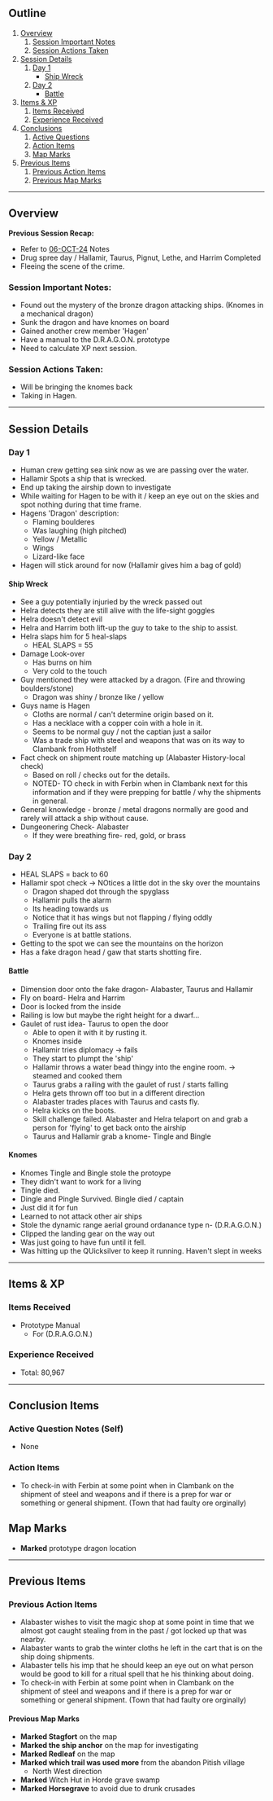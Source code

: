 ## Outline
1. [Overview](Overview)
   1. [Session Important Notes](#session-important-notes)
   2. [Session Actions Taken](#session-actions-taken)
2. [Session Details](#session-details)
   1. [Day 1](#day-1) 
      - [Ship Wreck](#ship-wreck)
   2. [Day 2](#day-2)
      - [Battle](#battle)
3. [Items & XP](#items--xp)
   1. [Items Received](#items-received)
   2. [Experience Received](#experience-received)
4. [Conclusions](#conclusion-items)
   1. [Active Questions](#active-question-notes-self)
   2. [Action Items](#action-items-(previous))
   3. [Map Marks](#map-marks)
5. [Previous Items](#previous-items)
   1. [Previous Action Items](#previous-action-items)
   2. [Previous Map Marks](#previous-map-marks)
______________________________
## Overview
**Previous Session Recap:**
- Refer to [06-OCT-24](06-OCT-24.md) Notes<br>
- Drug spree day / Hallamir, Taurus, Pignut, Lethe, and Harrim Completed
- Fleeing the scene of the crime.

### **Session Important Notes:**
- Found out the mystery of the bronze dragon attacking ships. (Knomes in a mechanical dragon)
- Sunk the dragon and have knomes on board
- Gained another crew member 'Hagen'
- Have a manual to the D.R.A.G.O.N. prototype
- Need to calculate XP next session.

### **Session Actions Taken:**
- Will be bringing the knomes back
- Taking in Hagen.

_____________________________________
## Session Details
### Day 1
- Human crew getting sea sink now as we are passing over the water.
- Hallamir Spots a ship that is wrecked. 
- End up taking the airship down to investigate
- While waiting for Hagen to be with it / keep an eye out on the skies and spot nothing during that time frame.
- Hagens 'Dragon' description:
  - Flaming boulderes
  - Was laughing (high pitched)
  - Yellow / Metallic
  - Wings
  - Lizard-like face
- Hagen will stick around for now (Hallamir gives him a bag of gold)
#### Ship Wreck
- See a guy potentially injuried by the wreck passed out
- Helra detects they are still alive with the life-sight goggles
- Helra doesn't detect evil
- Helra and Harrim both lift-up the guy to take to the ship to assist. 
- Helra slaps him for 5 heal-slaps 
  - HEAL SLAPS = 55
- Damage Look-over
  - Has burns on him 
  - Very cold to the touch 
- Guy mentioned they were attacked by a dragon. (Fire and throwing boulders/stone)
  - Dragon was shiny / bronze like /  yellow
- Guys name is Hagen
  - Cloths are normal / can't determine origin based on it.
  - Has a necklace with a copper coin with a hole in it.
  - Seems to be normal guy / not the captian just a sailor 
  - Was a trade ship with steel and weapons that was on its way to Clambank from Hothstelf
- Fact check on shipment route matching up (Alabaster History-local check)
  - Based on roll / checks out for the details.
  - NOTED- TO check in with Ferbin when in Clambank next for this information and if they were prepping for battle / why the shipments in general.
- General knowledge - bronze / metal dragons normally are good and rarely will attack a ship without cause. 
- Dungeonering Check- Alabaster
  - If they were breathing fire- red, gold, or brass
### Day 2
- HEAL SLAPS = back to 60
- Hallamir spot check -> NOtices a little dot in the sky over the mountains
  - Dragon shaped dot through the spyglass
  - Hallamir pulls the alarm
  - Its heading towards us
  - Notice that it has wings but not flapping / flying oddly
  - Trailing fire out its ass
  - Everyone is at battle stations.
- Getting to the spot we can see the mountains on the horizon
- Has a fake dragon head / gaw that starts shotting fire.
#### Battle
- Dimension door onto the fake dragon- Alabaster, Taurus and Hallamir
- Fly on board- Helra and Harrim 
- Door is locked from the inside
- Railing is low but maybe the right height for a dwarf...
- Gaulet of rust idea- Taurus to open the door
  - Able to open it with it by rusting it.
  - Knomes inside
  - Hallamir tries diplomacy -> fails
  - They start to plumpt the 'ship'
  - Hallamir throws a water bead thingy into the engine room. -> steamed and cooked them
  - Taurus grabs a railing with the gaulet of rust / starts falling
  - Helra gets thrown off too but in a different direction
  - Alabaster trades places with Taurus and casts fly. 
  - Helra kicks on the boots.
  - Skill challenge failed. Alabaster and Helra telaport on and grab a person for 'flying' to get back onto the airship
  - Taurus and Hallamir grab a knome- Tingle and Bingle 
#### Knomes
- Knomes Tingle and Bingle stole the protoype 
- They didn't want to work for a living 
- Tingle died.
- Dingle and Pingle  Survived. Bingle died / captain
- Just did it for fun
- Learned to not attack other air ships
- Stole the dynamic range aerial ground ordanance type n- (D.R.A.G.O.N.)
- Clipped the landing gear on the way out 
- Was just going to have fun until it fell.
- Was hitting up the QUicksilver to keep it running. Haven't slept in weeks
___________________________________________

## Items & XP
### Items Received
- Prototype Manual 
  - For (D.R.A.G.O.N.)

### Experience Received
- Total: 80,967

_________________________________
## Conclusion Items
### Active Question Notes (Self)
- None

### Action Items
- To check-in with Ferbin at some point when in Clambank on the shipment of steel and weapons and if there is a prep for war or something or general shipment. (Town that had faulty ore orginally)

## Map Marks
- **Marked** prototype dragon location

---------------------------------
## Previous Items
### Previous Action Items
- Alabaster wishes to visit the magic shop at some point in time that we almost got caught stealing from in the past / got locked up that was nearby.
- Alabaster wants to grab the winter cloths he left in the cart that is on the ship doing shipments.
- Alabaster tells his imp that he should keep an eye out on what person would be good to kill for a ritual spell that he his thinking about doing. 
- To check-in with Ferbin at some point when in Clambank on the shipment of steel and weapons and if there is a prep for war or something or general shipment. (Town that had faulty ore orginally)

#### Previous Map Marks
- **Marked Stagfort** on the map
- **Marked the ship anchor** on the map for investigating
- **Marked Redleaf** on the map
- **Marked which trail was used more** from the abandon Pitish village
  - North West direction
- **Marked** Witch Hut in Horde grave swamp
- **Marked Horsegrave** to avoid due to drunk crusades 